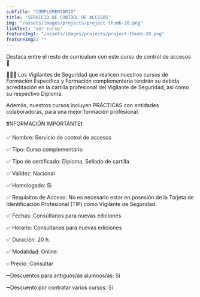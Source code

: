 ```yaml
---
subTitle: "COMPLEMENTARIO" 
title: "SERVICIO DE CONTROL DE ACCESOS"
img: "/assets/images/projects/project-thumb-20.png"
linkText: "ver curso"
featureImg1: "/assets/images/projects/project-thumb-20.png"
featureImg2: ""
---
```

Destaca entre el resto de currículum con este curso de control de accesos 🚦

👮‍♂️👮 Los Vigilantes de Seguridad que realicen nuestros cursos de Formación Específica y Formación complementaria tendrán su debida acreditación en la cartilla profesional del Vigilante de Seguridad, así como su respectivo Diploma. 

Además, nuestros cursos incluyen PRÁCTICAS con entidades colaboradoras, para una mejor formación profesional.

❗️INFORMACIÓN IMPORTANTE❗️

✅ Nombre: Servicio de control de accesos

✅ Tipo: Curso complementario

✅ Tipo de certificado: Diploma, Sellado de cartilla

✅ Validez: Nacional

✅ Homologado: Si

✅ Requisitos de Acceso: No es necesario estar en posesión de la Tarjeta de Identificación Profesional (TIP) como Vigilante de Seguridad.

✅ Fechas: Consúltanos para nuevas ediciones

✅ Horario: Consúltanos para nuevas ediciones

✅ Duración: 20 h.

✅ Modalidad: Online.

✅Precio: Consultar

➖Descuentos para antiguos/as alumnos/as: Si

➖Descuento por contratar varios cursos: Sí